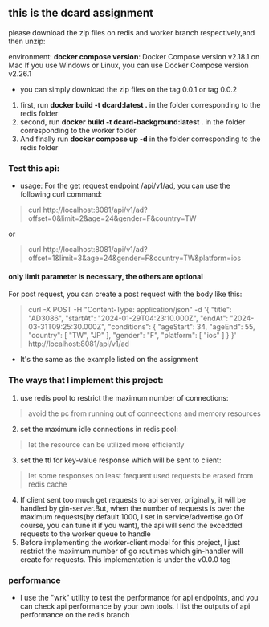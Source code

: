 ## this is the dcard assignment
please download the zip files on redis and worker branch respectively,and then unzip:

environment: 
**docker compose version**: Docker Compose version v2.18.1 on Mac
If you use Windows or Linux, you can use Docker Compose version v2.26.1

- you can simply download the zip files on the tag 0.0.1 or tag 0.0.2

1. first, run **docker build -t dcard:latest .** in the folder corresponding to the redis folder
2. second, run **docker build -t dcard-background:latest  .** in the folder corresponding to the worker folder
3. And finally run **docker compose up -d** in the folder corresponding to the redis folder


### Test this api: 

- usage: 
For the get request endpoint /api/v1/ad, you can use the following curl command: 

> curl http://localhost:8081/api/v1/ad?offset=0&limit=2&age=24&gender=F&country=TW

or 

> curl http://localhost:8081/api/v1/ad?offset=1&limit=3&age=24&gender=F&country=TW&platform=ios

#### only limit parameter is necessary, the others are optional

For post request, you can create a post request with the body like this: 
> curl -X POST -H "Content-Type: application/json" -d '{
  "title": "AD3086",
  "startAt": "2024-01-29T04:23:10.000Z",
  "endAt": "2024-03-31T09:25:30.000Z",
  "conditions": {
    "ageStart": 34,
    "ageEnd": 55,
    "country": [
      "TW",
      "JP"
    ],
    "gender": "F",
    "platform": [
      "ios"
    ]
  }
}' http://localhost:8081/api/v1/ad

* It's the same as the example listed on the assignment

### The ways that I implement this project:

1. use redis pool to restrict the maximum number of connections: 
> avoid the pc from running out of conneections and memory resources 
2. set the maximum idle connections in redis pool: 
> let the resource can be utilized more efficiently
3. set the ttl for key-value response which will be sent to client: 
> let some responses on least frequent used requests be erased from redis cache
4. If client sent too much get requests to api server, originally, it will be handled by gin-server.But, when the number of requests is over the maximum requests(by default 1000, I set in service/advertise.go.Of course, you can tune it if you want), the api will send the excedded requests to the worker queue to handle
5. Before implementing the worker-client model for this project, I just restrict the maximum number of go routimes which gin-handler will create for requests. This implementation is under the v0.0.0 tag

### performance

* I use the "wrk" utility to test the performance for api endpoints, and you can check api performance by your own tools. I list the outputs of api performance on the redis branch

